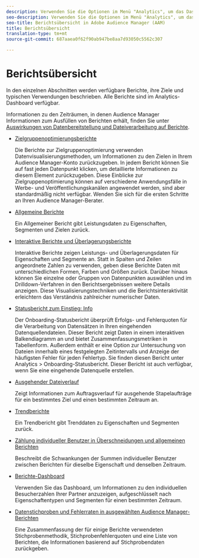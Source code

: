 ```yaml
---
description: Verwenden Sie die Optionen im Menü "Analytics", um das Dashboard und verschiedene Berichte anzuzeigen.
seo-description: Verwenden Sie die Optionen im Menü "Analytics", um das Dashboard und verschiedene Berichte in Adobe Audience Manager (AAM) anzuzeigen.
seo-title: Berichtsübersicht in Adobe Audience Manager (AAM)
title: Berichtsübersicht
translation-type: tm+mt
source-git-commit: 687aaea0f62f90ab947be8aa7d93050c5562c307

---
```



# Berichtsübersicht

In den einzelnen Abschnitten werden verfügbare Berichte, ihre Ziele und typischen Verwendungen beschrieben. Alle Berichte sind im Analytics-Dashboard verfügbar.

Informationen zu den Zeiträumen, in denen Audience Manager Informationen zum Ausfüllen von Berichten erhält, finden Sie unter [Auswirkungen von Datenbereitstellung und Dateiverarbeitung auf Berichte](/help/using/reference/reporting-file-transfer-timeframe.md).

* [Zielgruppenoptimierungsberichte](/help/using/reporting/audience-optimization-reports/audience-optimization-reports.md)

   Die Berichte zur Zielgruppenoptimierung verwenden Datenvisualisierungsmethoden, um Informationen zu den Zielen in Ihrem Audience Manager-Konto zurückzugeben. In jedem Bericht können Sie auf fast jeden Datenpunkt klicken, um detaillierte Informationen zu diesem Element zurückzugeben. Diese Einblicke zur Zielgruppenoptimierung können auf verschiedene Anwendungsfälle in Werbe- und Veröffentlichungskanälen angewendet werden, sind aber standardmäßig nicht verfügbar. Wenden Sie sich für die ersten Schritte an Ihren Audience Manager-Berater.

* [Allgemeine Berichte](/help/using/reporting/general-reports.md)

   Ein Allgemeiner Bericht gibt Leistungsdaten zu Eigenschaften, Segmenten und Zielen zurück.

* [Interaktive Berichte und Überlagerungsberichte](/help/using/reporting/dynamic-reports/dynamic-reports.md)

   Interaktive Berichte zeigen Leistungs- und Überlagerungsdaten für Eigenschaften und Segmente an. Statt in Spalten und Zeilen angeordnete Zahlen zu verwenden, geben diese Berichte Daten mit unterschiedlichen Formen, Farben und Größen zurück. Darüber hinaus können Sie einzelne oder Gruppen von Datenpunkten auswählen und im Drilldown-Verfahren in den Berichtsergebnissen weitere Details anzeigen. Diese Visualisierungstechniken und die Berichtsinteraktivität erleichtern das Verständnis zahlreicher numerischer Daten.

* [Statusbericht zum Einstieg: Info](/help/using/reporting/onboarding-status-report.md)

   Der Onboarding-Statusbericht überprüft Erfolgs- und Fehlerquoten für die Verarbeitung von Datensätzen in Ihren eingehenden Datenquellendateien. Dieser Bericht zeigt Daten in einem interaktiven Balkendiagramm an und bietet Zusammenfassungsmetriken in Tabellenform. Außerdem enthält er eine Option zur Untersuchung von Dateien innerhalb eines festgelegten Zeitintervalls und Anzeige der häufigsten Fehler für jeden Fehlertyp. Sie finden diesen Bericht unter Analytics &gt; Onboarding-Statusbericht. Dieser Bericht ist auch verfügbar, wenn Sie eine eingehende Datenquelle erstellen.

* [Ausgehender Dateiverlauf](/help/using/reporting/outbound-history-report.md)

   Zeigt Informationen zum Auftragsverlauf für ausgehende Stapelaufträge für ein bestimmtes Ziel und einen bestimmten Zeitraum an.

* [Trendberichte](/help/using/reporting/trend-reports.md)

   Ein Trendbericht gibt Trenddaten zu Eigenschaften und Segmenten zurück.

* [Zählung individueller Benutzer in Überschneidungen und allgemeinen Berichten](/help/using/reporting/unique-user-counts.md)

   Beschreibt die Schwankungen der Summen individueller Benutzer zwischen Berichten für dieselbe Eigenschaft und denselben Zeitraum.

* [Berichte-Dashboard](/help/using/reporting/trend-reports.md)

   Verwenden Sie das Dashboard, um Informationen zu den individuellen Besucherzahlen Ihrer Partner anzuzeigen, aufgeschlüsselt nach Eigenschaftentypen und Segmenten für einen bestimmten Zeitraum.

* [Datenstichproben und Fehlerraten in ausgewählten Audience Manager-Berichten](/help/using/reporting/report-sampling.md)

   Eine Zusammenfassung der für einige Berichte verwendeten Stichprobenmethodik, Stichprobenfehlerquoten und eine Liste von Berichten, die Informationen basierend auf Stichprobendaten zurückgeben.

